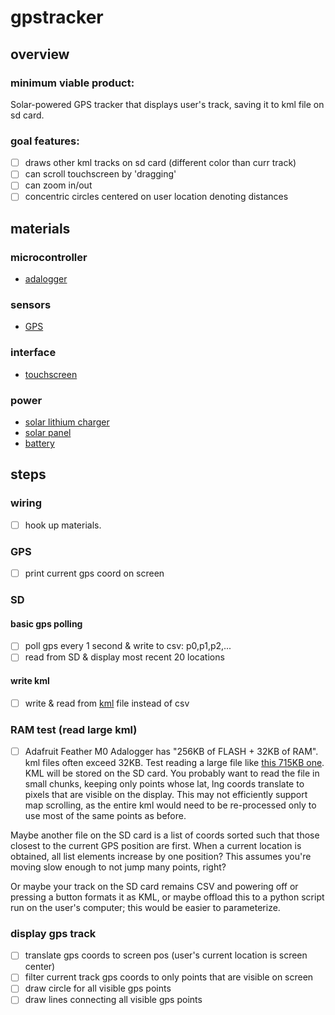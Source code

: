 # gpstracker

## overview

### minimum viable product:
Solar-powered GPS tracker that displays user's track, saving it to kml file on sd card.

### goal features:
- [ ] draws other kml tracks on sd card (different color than curr track)
- [ ] can scroll touchscreen by 'dragging'
- [ ] can zoom in/out
- [ ] concentric circles centered on user location denoting distances

## materials

### microcontroller
- [adalogger](https://www.adafruit.com/product/2796)
### sensors
- [GPS](https://www.adafruit.com/product/746)
### interface
- [touchscreen](https://learn.adafruit.com/adafruit-3-5-tft-featherwing/overview)
### power
- [solar lithium charger](https://www.adafruit.com/product/390)
- [solar panel](https://www.adafruit.com/product/3809)
- [battery](https://www.adafruit.com/product/2011)

## steps

### wiring
- [ ] hook up materials.

### GPS
- [ ] print current gps coord on screen

### SD

#### basic gps polling
- [ ] poll gps every 1 second & write to csv: p0,p1,p2,...
- [ ] read from SD & display most recent 20 locations

#### write kml
- [ ] write & read from [kml](./kml.md) file instead of csv

### RAM test (read large kml)
- [ ] Adafruit Feather M0 Adalogger has "256KB of FLASH + 32KB of RAM". kml files often exceed 32KB. Test reading a large file like [this 715KB one](./examples/kml/costa_rica_track.kml). KML will be stored on the SD card. You probably want to read the file in small chunks, keeping only points whose lat, lng coords translate to pixels that are visible on the display. This may not efficiently support map scrolling, as the entire kml would need to be re-processed only to use most of the same points as before. 

Maybe another file on the SD card is a list of coords sorted such that those closest to the current GPS position are first. When a current location is obtained, all list elements increase by one position? This assumes you're moving slow enough to not jump many points, right?

Or maybe your track on the SD card remains CSV and powering off or pressing a button formats it as KML, or maybe offload this to a python script run on the user's computer; this would be easier to parameterize.

### display gps track
- [ ] translate gps coords to screen pos (user's current location is screen center)
- [ ] filter current track gps coords to only points that are visible on screen
- [ ] draw circle for all visible gps points
- [ ] draw lines connecting all visible gps points
